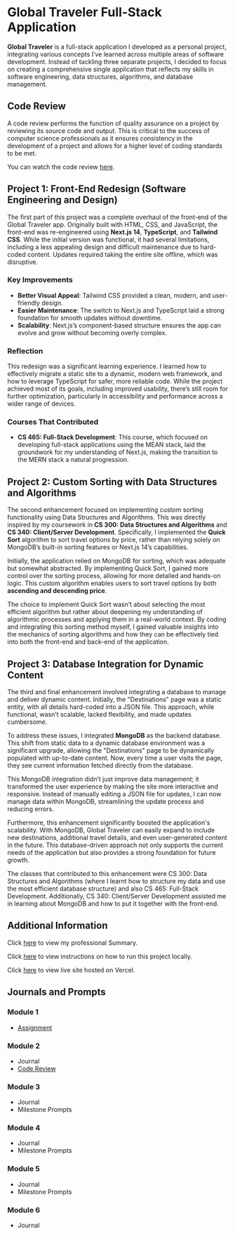 # Global Traveler Full-Stack Application

**Global Traveler** is a full-stack application I developed as a personal project, integrating various concepts I’ve learned across multiple areas of software development. Instead of tackling three separate projects, I decided to focus on creating a comprehensive single application that reflects my skills in software engineering, data structures, algorithms, and database management.

## Code Review

A code review performs the function of quality assurance on a project by reviewing its source code and output. This is critical to the success of computer science professionals as it ensures consistency in the development of a project and allows for a higher level of coding standards to be met.

You can watch the code review [here](https://youtu.be/6sVTrWrrGtY?si=KK9zsT2hwVFR0JHC).



## Project 1: Front-End Redesign (Software Engineering and Design)

The first part of this project was a complete overhaul of the front-end of the Global Traveler app. Originally built with HTML, CSS, and JavaScript, the front-end was re-engineered using **Next.js 14**, **TypeScript**, and **Tailwind CSS**. While the initial version was functional, it had several limitations, including a less appealing design and difficult maintenance due to hard-coded content. Updates required taking the entire site offline, which was disruptive.

### Key Improvements

- **Better Visual Appeal**: Tailwind CSS provided a clean, modern, and user-friendly design.
- **Easier Maintenance**: The switch to Next.js and TypeScript laid a strong foundation for smooth updates without downtime.
- **Scalability**: Next.js’s component-based structure ensures the app can evolve and grow without becoming overly complex.

### Reflection

This redesign was a significant learning experience. I learned how to effectively migrate a static site to a dynamic, modern web framework, and how to leverage TypeScript for safer, more reliable code. While the project achieved most of its goals, including improved usability, there’s still room for further optimization, particularly in accessibility and performance across a wider range of devices.

### Courses That Contributed

- **CS 465: Full-Stack Development**: This course, which focused on developing full-stack applications using the MEAN stack, laid the groundwork for my understanding of Next.js, making the transition to the MERN stack a natural progression.

## Project 2: Custom Sorting with Data Structures and Algorithms

The second enhancement focused on implementing custom sorting functionality using Data Structures and Algorithms. This was directly inspired by my coursework in **CS 300: Data Structures and Algorithms** and **CS 340: Client/Server Development**. Specifically, I implemented the **Quick Sort** algorithm to sort travel options by price, rather than relying solely on MongoDB’s built-in sorting features or Next.js 14’s capabilities.

Initially, the application relied on MongoDB for sorting, which was adequate but somewhat abstracted. By implementing Quick Sort, I gained more control over the sorting process, allowing for more detailed and hands-on logic. This custom algorithm enables users to sort travel options by both **ascending and descending price**.

The choice to implement Quick Sort wasn’t about selecting the most efficient algorithm but rather about deepening my understanding of algorithmic processes and applying them in a real-world context. By coding and integrating this sorting method myself, I gained valuable insights into the mechanics of sorting algorithms and how they can be effectively tied into both the front-end and back-end of the application.

## Project 3: Database Integration for Dynamic Content

The third and final enhancement involved integrating a database to manage and deliver dynamic content. Initially, the "Destinations" page was a static entity, with all details hard-coded into a JSON file. This approach, while functional, wasn’t scalable, lacked flexibility, and made updates cumbersome.

To address these issues, I integrated **MongoDB** as the backend database. This shift from static data to a dynamic database environment was a significant upgrade, allowing the "Destinations" page to be dynamically populated with up-to-date content. Now, every time a user visits the page, they see current information fetched directly from the database.

This MongoDB integration didn’t just improve data management; it transformed the user experience by making the site more interactive and responsive. Instead of manually editing a JSON file for updates, I can now manage data within MongoDB, streamlining the update process and reducing errors.

Furthermore, this enhancement significantly boosted the application's scalability. With MongoDB, Global Traveler can easily expand to include new destinations, additional travel details, and even user-generated content in the future. This database-driven approach not only supports the current needs of the application but also provides a strong foundation for future growth.

The classes that contributed to this enhancement were CS 300: Data Structures and Algorithms (where I learnt how to structure my data and use the most efficient database structure) and also CS 465: Full-Stack Development. Additionally, CS 340: Client/Server Development assisted me in learning about MongoDB and how to put it together with the front-end. 

## Additional Information

Click [here](ProfessionalSummary.md) to view my professional Summary.

Click [here](HowToRun.md) to view instructions on how to run this project locally.

Click [here](https://global-traveler.vercel.app/) to view live site hosted on Vercel.

## Journals and Prompts

### Module 1

- [Assignment](CS499%20M1%20Assignment.md)

### Module 2

- Journal
- [Code Review](https://youtu.be/6sVTrWrrGtY?si=KK9zsT2hwVFR0JHC)

### Module 3

- Journal
- Milestone Prompts

### Module 4

- Journal
- Milestone Prompts

### Module 5

- Journal
- Milestone Prompts

### Module 6

- Journal

